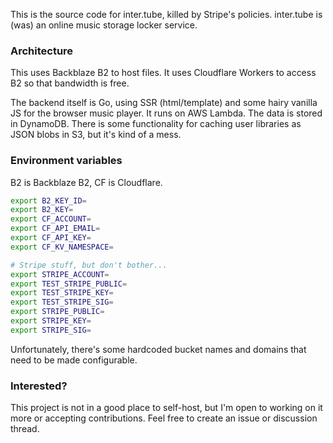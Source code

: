 This is the source code for inter.tube, killed by Stripe's policies. inter.tube is (was) an online music storage locker service.

### Architecture

This uses Backblaze B2 to host files. It uses Cloudflare Workers to access B2 so that bandwidth is free.

The backend itself is Go, using SSR (html/template) and some hairy vanilla JS for the browser music player. It runs on AWS Lambda. The data is stored in DynamoDB. There is some functionality for caching user libraries as JSON blobs in S3, but it's kind of a mess.

### Environment variables

B2 is Backblaze B2, CF is Cloudflare.

```bash
export B2_KEY_ID=
export B2_KEY=
export CF_ACCOUNT=
export CF_API_EMAIL=
export CF_API_KEY=
export CF_KV_NAMESPACE=

# Stripe stuff, but don't bother...
export STRIPE_ACCOUNT=
export TEST_STRIPE_PUBLIC=
export TEST_STRIPE_KEY=
export TEST_STRIPE_SIG=
export STRIPE_PUBLIC=
export STRIPE_KEY=
export STRIPE_SIG=
```

Unfortunately, there's some hardcoded bucket names and domains that need to be made configurable.

### Interested?

This project is not in a good place to self-host, but I'm open to working on it more or accepting contributions. Feel free to create an issue or discussion thread.
